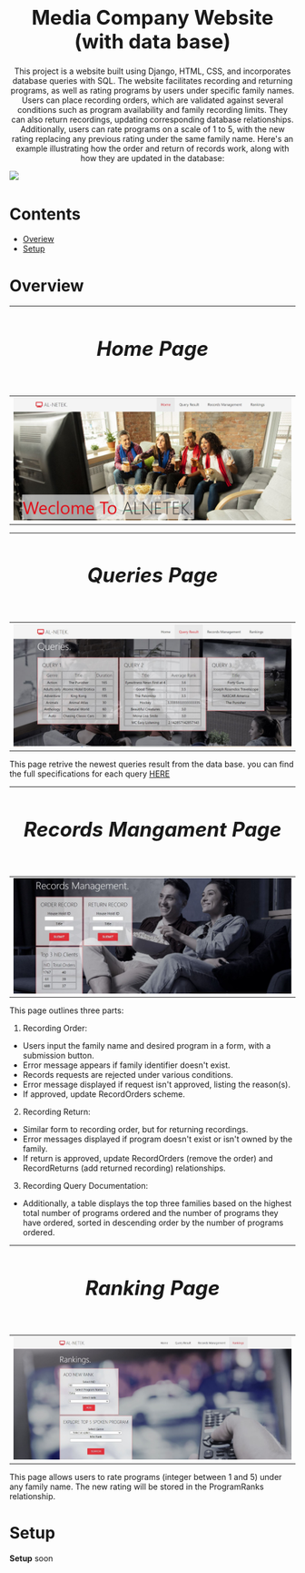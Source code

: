 <h1 align='center' style="text-align:center; font-weight:bold; font-size:2.5em"> Media Company Website (with data base)</h1>

<p align='center' style="text-align:center;font-size:1em;">
This project is a website built using Django, HTML, CSS, and incorporates database queries with SQL. The website facilitates recording and returning programs, as well as rating programs by users under specific family names. Users can place recording orders, which are validated against several conditions such as program availability and family recording limits. They can also return recordings, updating corresponding database relationships. Additionally, users can rate programs on a scale of 1 to 5, with the new rating replacing any previous rating under the same family name.
Here's an example illustrating how the order and return of records work, along with how they are updated in the database:

![](https://github.com/its-Raz/Media-Company-Website/blob/master/presentation/order_return.gif)
</p>





# Contents

- [Overiew](#Overiew)
- [Setup](#Setup)


# Overview


|                     <h5 align='center' style="text-align:center; font-weight:bold; font-size:2.5em"> Home Page</h5>                            | 
| :------------------------------------------------------ | 
|         <img src="./presentation/home.JPG" width="100%">   |

|                     <h5 align='center' style="text-align:center; font-weight:bold; font-size:2.5em"> Queries Page</h5>                            | 
| :------------------------------------------------------ | 
|         <img src="./presentation/query.JPG" width="100%">   |

This page retrive the newest queries result from the data base.
you can find the full specifications for each query [HERE](https://github.com/its-Raz/Media-Company-Website/blob/master/presentation/queries_spec.JPG)


|                     <h5 align='center' style="text-align:center; font-weight:bold; font-size:2.5em"> Records Mangament Page</h5>                            | 
| :------------------------------------------------------ | 
|         <img src="./presentation/record.JPG" width="100%">   |

This page outlines three parts:
1. Recording Order:
- Users input the family name and desired program in a form, with a submission button.
- Error message appears if family identifier doesn't exist.
- Records requests are rejected under various conditions.
- Error message displayed if request isn't approved, listing the reason(s).
- If approved, update RecordOrders scheme.
2. Recording Return:
- Similar form to recording order, but for returning recordings.
- Error messages displayed if program doesn't exist or isn't owned by the family.
- If return is approved, update RecordOrders (remove the order) and RecordReturns (add returned recording) relationships.
3. Recording Query Documentation:
- Additionally, a table displays the top three families based on the highest total number of programs ordered and the number of programs they have ordered, sorted in descending order by the number of programs ordered.

|                     <h5 align='center' style="text-align:center; font-weight:bold; font-size:2.5em"> Ranking Page</h5>                            | 
| :------------------------------------------------------ | 
|         <img src="./presentation/ranking.JPG" width="100%">   |

This page allows users to rate programs (integer between 1 and 5) under any family name. The new rating will be stored in the ProgramRanks relationship.
  


 
 # Setup
**Setup**
soon
